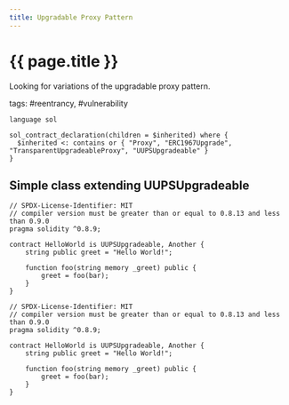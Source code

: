 ```yaml
---
title: Upgradable Proxy Pattern
---
```


# {{ page.title }}

Looking for variations of the upgradable proxy pattern.

tags: #reentrancy, #vulnerability

```grit
language sol

sol_contract_declaration(children = $inherited) where {
  $inherited <: contains or { "Proxy", "ERC1967Upgrade", "TransparentUpgradeableProxy", "UUPSUpgradeable" }
}

```

## Simple class extending UUPSUpgradeable

```Solidity
// SPDX-License-Identifier: MIT
// compiler version must be greater than or equal to 0.8.13 and less than 0.9.0
pragma solidity ^0.8.9;

contract HelloWorld is UUPSUpgradeable, Another {
    string public greet = "Hello World!";

    function foo(string memory _greet) public {
        greet = foo(bar);
    }
}

```

```Solidity
// SPDX-License-Identifier: MIT
// compiler version must be greater than or equal to 0.8.13 and less than 0.9.0
pragma solidity ^0.8.9;

contract HelloWorld is UUPSUpgradeable, Another {
    string public greet = "Hello World!";

    function foo(string memory _greet) public {
        greet = foo(bar);
    }
}

```
